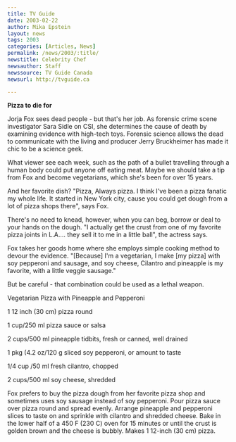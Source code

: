 ```yaml
---
title: TV Guide
date: 2003-02-22
author: Mika Epstein
layout: news
tags: 2003
categories: [Articles, News]
permalink: /news/2003/:title/
newstitle: Celebrity Chef  
newsauthor: Staff  
newssource: TV Guide Canada  
newsurl: http://tvguide.ca  

---
```


**Pizza to die for**

Jorja Fox sees dead people - but that's her job. As forensic crime scene investigator Sara Sidle on CSI, she determines the cause of death by examining evidence with high-tech toys. Forensic science allows the dead to communicate with the living and producer Jerry Bruckheimer has made it chic to be a science geek.

What viewer see each week, such as the path of a bullet travelling through a human body could put anyone off eating meat. Maybe we should take a tip from Fox and become vegetarians, which she's been for over 15 years.

And her favorite dish? "Pizza, Always pizza. I think I've been a pizza fanatic my whole life. It started in New York city, cause you could get dough from a lot of pizza shops there", says Fox.

There's no need to knead, however, when you can beg, borrow or deal to your hands on the dough. "I actually get the crust from one of my favorite pizza joints in L.A.... they sell it to me in a little ball", the actress says.

Fox takes her goods home where she employs simple cooking method to devour the evidence. "[Because] I'm a vegetarian, I make [my pizza] with soy pepperoni and sausage, and soy cheese, Cilantro and pineapple is my favorite, with a little veggie sausage."

But be careful - that combination could be used as a lethal weapon.

Vegetarian Pizza with Pineapple and Pepperoni

1 12 inch (30 cm) pizza round  
  
1 cup/250 ml pizza sauce or salsa  
  
2 cups/500 ml pineapple tidbits, fresh or canned, well drained  
  
1 pkg (4.2 oz/120 g sliced soy pepperoni, or amount to taste  
  
1/4 cup /50 ml fresh cilantro, chopped  
  
2 cups/500 ml soy cheese, shredded

Fox prefers to buy the pizza dough from her favorite pizza shop and sometimes uses soy sausage instead of soy pepperoni. Pour pizza sauce over pizza round and spread evenly. Arrange pineapple and pepperoni slices to taste on and sprinkle with cilantro and shredded cheese. Bake in the lower half of a 450 F (230 C) oven for 15 minutes or until the crust is golden brown and the cheese is bubbly. Makes 1 12-inch (30 cm) pizza.

